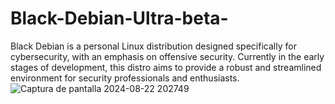 # Black-Debian-Ultra-beta-
Black Debian is a personal Linux distribution designed specifically for cybersecurity, with an emphasis on offensive security. Currently in the early stages of development, this distro aims to provide a robust and streamlined environment for security professionals and enthusiasts.
![Captura de pantalla 2024-08-22 202749](https://github.com/user-attachments/assets/e6a16418-ec59-4812-908c-c310eb45e8ed)
